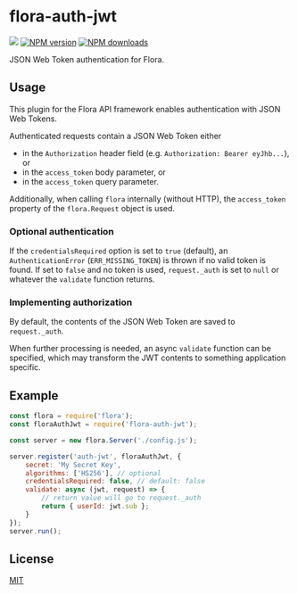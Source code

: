 # flora-auth-jwt

![](https://github.com/godmodelabs/flora-auth-jwt/workflows/ci/badge.svg)
[![NPM version](https://img.shields.io/npm/v/flora-auth-jwt.svg?style=flat)](https://www.npmjs.com/package/flora-auth-jwt)
[![NPM downloads](https://img.shields.io/npm/dm/flora-auth-jwt.svg?style=flat)](https://www.npmjs.com/package/flora-auth-jwt)

JSON Web Token authentication for Flora.

## Usage

This plugin for the Flora API framework enables authentication with JSON Web Tokens.

Authenticated requests contain a JSON Web Token either

- in the `Authorization` header field (e.g. `Authorization: Bearer eyJhb...`), or
- in the `access_token` body parameter, or
- in the `access_token` query parameter.

Additionally, when calling `flora` internally (without HTTP), the `access_token` property of the `flora.Request` object is used.

### Optional authentication

If the `credentialsRequired` option is set to `true` (default), an `AuthenticationError` (`ERR_MISSING_TOKEN`) is thrown if no valid token is found. If set to `false` and no token is used, `request._auth` is set to `null` or whatever the `validate` function returns.

### Implementing authorization

By default, the contents of the JSON Web Token are saved to `request._auth`.

When further processing is needed, an async `validate` function can be specified, which may transform the JWT contents to something application specific.

## Example

```js
const flora = require('flora');
const floraAuthJwt = require('flora-auth-jwt');

const server = new flora.Server('./config.js');

server.register('auth-jwt', floraAuthJwt, {
    secret: 'My Secret Key',
    algorithms: ['HS256'], // optional
    credentialsRequired: false, // default: false
    validate: async (jwt, request) => {
        // return value will go to request._auth
        return { userId: jwt.sub };
    }
});
server.run();
```

## License

[MIT](LICENSE)
